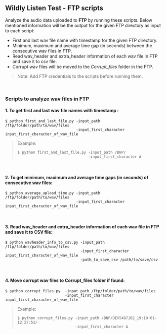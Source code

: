 ## Wildly Listen Test - FTP scripts

Analyze the audio data uploaded to **FTP** by running these scripts. 
Below mentioned information will be the output for the given FTP directory as input to each script:
- First and last wav file name with timestamp for the given FTP directory.
- Minimum, maximum and average time gap (in seconds) between the consecutive wav files in FTP.
- Read wav_header and extra_header information of each wav file in FTP and save it to csv file.
- Corrupt wav files will be moved to the *Corrupt_files* folder in the FTP.

> Note: Add FTP credentials to the scripts before running them.

<br>

### Scripts to analyze wav files in FTP


#### 1. To get first and last wav file names with timestamp : 
```shell
$ python first_and_last_file.py -input_path /ftp/folder/path/to/wav/files 
                                -input_first_character input_first_character_of_wav_file
```
> Example: 
> ```shell
> $ python first_and_last_file.py -input_path /BNP/ 
>                                 -input_first_character A
> ```

<br>

#### 2. To get minimum, maximum and average time gaps (in seconds) of consecutive wav files:
```shell
$ python average_upload_time.py -input_path /ftp/folder/path/to/wav/files 
                                -input_first_character input_first_character_of_wav_file
```
<br>

####  3. Read wav_header and extra_header information of each wav file in FTP and save it to CSV file:
```shell
$ python wavheader_info_to_csv.py -input_path /ftp/folder/path/to/wav/files 
                                  -input_first_character input_first_character_of_wav_file
                                  -path_to_save_csv /path/to/save/csv
```
<br>

####  4. Move corrupt wav files to Corrupt_files folder if found:
```shell
$ python corrupt_files.py  -input_path /ftp/folder/path/to/wav/files 
                           -input_first_character input_first_character_of_wav_file
```
> Example: 
> ```shell
> $ python corrupt_files.py -input_path /BNP/DEV5487102_19:10:01-12:27:51/
>                           -input_first_character A
> ```
